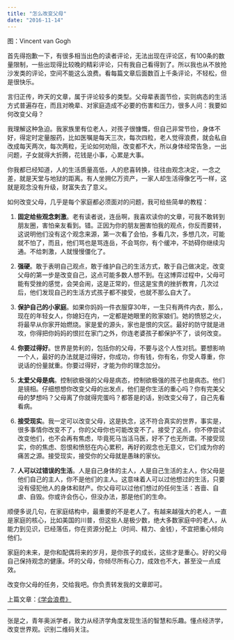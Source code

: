 ```yaml
---
title: "怎么改变父母"
date: "2016-11-14"
---
```


图：Vincent van Gogh

首先得抱歉一下，有很多相当出色的读者评论，无法出现在评论区，有100条的数量限制，一些出现得比较晚的精彩评论，只有我自己看得到了。所以我也从不放抢沙发类的评论，空间不能这么浪费。看每篇文章后面数百上千条评论，不轻松，但是很快乐。

言归正传，昨天的文章，属于评论较多的类型。父母辈表面节俭，实则病态的生活方式普遍存在，而且对晩辈、对家庭造成不必要的伤害和压力，很多人问：我要如何改变父母？

我理解这种急迫。我家族里有位老人，对孩子很慷慨，但自己非常节俭，身体不好，得定时定量服药，比如医嘱是每天三次，每次四粒，老人觉得浪费，就会私自改成每天两次，每次两粒，无论如何劝阻，改变都不大，所以身体经常告急，一出问题，子女就得大折腾，花钱是小事，心累是大事。

你我都已经知道，人的生活质量高低，人的悲喜转换，往往由观念决定，一念之差，就是天堂与地狱的距离。有人坐拥亿万资产，一家人却生活得像乞丐一样，这就是观念没有升级，财富失去了意义。

如何改变父母，几乎是每个家庭都必须面对的问题，我可给些简单的教程：

1. **固定给些观念刺激**。老有读者说，连岳啊，我喜欢读你的文章，可我不敢转到朋友圈，害怕亲友看到。错。正因为你的朋友圈害怕我的观点，你反而要转，这说明他们没有这个观念来源，第一次看了会怕，多看几次，多想几次，可能就不怕了，而且，他们骂也是骂连岳，不会骂你，有个缓冲，不妨碍你继续沟通。不给刺激，人就慢慢僵化了。
    
2. **强硬**。敢于表明自己观点，敢于维护自己的生活方式，敢于自己做决定。改变父母的第一步是改变自己，这点可能多数人想不到。在这博弈过程中，父母可能有受挫的感觉，会哭会闹，这是正常的，但这是宝贵的挫折教育，几次过后，他们发现自己的生活方式孩子都不接受，也就不那么自大了。
    
3. **保护自己的小家庭**。如果你妈妈一件衣服穿30年，一生只有两件内衣，那么，现在的年轻女人，你媳妇在内，一定都是她眼里的败家娘们。她的愤怒之火，将最早从你家开始燃烧。家是爱的源头，家也是恨的灾区。最好的防守就是进攻，你得把你妈妈的恨拦在家门之外，你连老婆孩子都保护不了，谈何改变。
    
4. **你要过得好**。世界是势利的，包括你的父母，不要与这个人性对抗。要想影响一个人，最好的办法就是过得好，你成功，你有钱，你有名，你受人尊重，你说话的份量就重。你要过得好，才能为你的理念加分。
    
5. **太爱父母是病**。控制欲极强的父母是病态，控制欲极强的孩子也是病态。他们是镜相。仔细想想你改变父母的出发点，他们是你生活的重心吗？你有完美父母的梦想吗？父母离了你就得完蛋吗？都答是的话，别改变父母了，自己先看看病。
    
6. **接受现实**。我一定可以改变父母，这是执念，这不符合真实的世界，事实是，很多事情你改变不了，你的父母你也可能改变不了。接受了这点，你不停尝试改变他们，也不会再有焦虑，毕竟死马当活马医，好不了也无所谓。不接受现实，你的焦虑、怨恨和愤怒在内心累积，再好的观念也无意义，它们成为你的痛苦之源。接受现实，接受你的父母就是愚昧的家伙。
    
7. **人可以过错误的生活**。人是自己身体的主人，人是自己生活的主人，你父母是他们自己的主人，你不是他们的主人。这意味着人可以过他想过的生活，只要没有侵犯他人的身体和财产。你父母可以过他们想过的任何生活：吝啬、自虐、自毁。你或许会伤心，但没办法，那是他们的生命。
    

顺便多说几句，在家庭结构中，最重要的不是老人了。有越来越强大的老人，一直是家庭的核心，比如美国的川普，但这些人是极少数，绝大多数家庭中的老人，从能力到见识，已经落伍，你在资源分配上（时间、精力、金钱），不宜把重心倾向他们。

家庭的未来，是你和配偶将来的岁月，是你孩子的成长，这些才是重心。好的父母自己保持观念的健康。坏的父母，你倾尽所有心力，成效也不大，甚至没一点成效。

改变你父母的任务，交给我吧。你负责转发我的文章即可。

上篇文章：[《学会浪费》](http://mp.weixin.qq.com/s?__biz=MjM5NDU0Mjk2MQ==&mid=2651622513&idx=1&sn=5b4350bf3c4b591b85948c640deb4f72&chksm=bd7e086f8a098179224f3fad5135ef6d6308545adf259f9a70781872002bc5fa730595e28299&scene=21#wechat_redirect)

* * *

张是之，青年奥派学者，致力从经济学角度发现生活的智慧和乐趣。懂点经济学，改变世界观。识别二维码关注。
